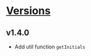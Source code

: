 # [Versions](https://github.com/Tracktor/react-utils/releases)

## v1.4.0
- Add util function `getInitials`
